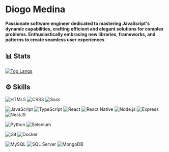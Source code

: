 # Diogo Medina

**Passionate software engineer dedicated to mastering JavaScript's dynamic capabilities, crafting efficient and elegant solutions for complex problems. Enthusiastically embracing new libraries, frameworks, and patterns to create seamless user experiences**

## :bar_chart: Stats
[![Top Langs](https://github-readme-stats.vercel.app/api/top-langs/?username=DiogoMedina97&layout=compact&theme=dark)](https://github.com/anuraghazra/github-readme-stats)

## :gear: Skills
![HTML5](https://img.shields.io/badge/-HTML5-ff5500?logo=html5&logoColor=white)
![CSS3](https://img.shields.io/badge/-CSS3-0055ff?logo=css3&logoColor=white)
![Sass](https://img.shields.io/badge/-Sass-ff00ff?logo=sass&logoColor=white)

![JavaScript](https://img.shields.io/badge/-JavaScript-ffff00?logo=javascript&logoColor=white)
![TypeScript](https://img.shields.io/badge/-TypeScript-0055ff?logo=typescript&logoColor=white)
![React](https://img.shields.io/badge/-React-00aaff?logo=react&logoColor=white)
![React Native](https://img.shields.io/badge/-React%20Native-00aaff?logo=react&logoColor=white)
![Node.js](https://img.shields.io/badge/-Node.js-00aa00?logo=node.js&logoColor=white)
![Express](https://img.shields.io/badge/-Express-white?logo=express&logoColor=black)
![NestJS](https://img.shields.io/badge/-NestJS-aa0000?logo=nestjs&logoColor=white)

![Python](https://img.shields.io/badge/-Python-ffff00?logo=python&logoColor=white)
![Selenium](https://img.shields.io/badge/-Selenium-00aa00?logo=selenium&logoColor=white)

![Git](https://img.shields.io/badge/-Git-ff3300?logo=git&logoColor=white)
![Docker](https://img.shields.io/badge/-Docker-0055ff?logo=docker&logoColor=white)

![MySQL](https://img.shields.io/badge/-MySQL-0055ff?logo=mysql&logoColor=white)
![SQL Server](https://img.shields.io/badge/-SQL%20Server-aa0000?logo=microsoft-sql-server&logoColor=white)
![MongoDB](https://img.shields.io/badge/-MongoDB-00aa00?logo=mongodb&logoColor=white)

